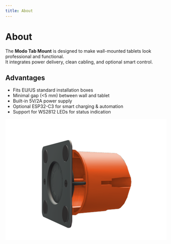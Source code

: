 ```yaml
---
title: About
---
```


# About

The **Modo Tab Mount** is designed to make wall-mounted tablets look professional and functional.  
It integrates power delivery, clean cabling, and optional smart control.

## Advantages
- Fits EU/US standard installation boxes  
- Minimal gap (<5 mm) between wall and tablet  
- Built-in 5V/2A power supply  
- Optional ESP32-C3 for smart charging & automation  
- Support for WS2812 LEDs for status indication  

![Side view](/docs/images/pic_3.png)
